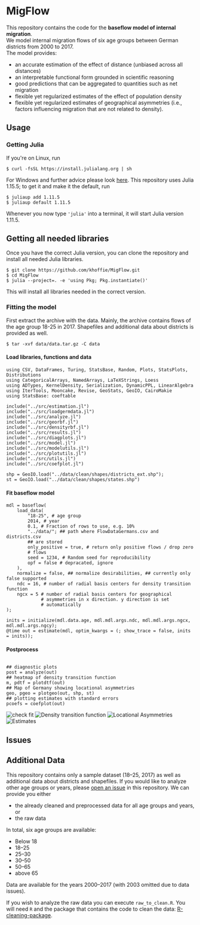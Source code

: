# MigFlow
This repository contains the code for the **baseflow model of internal migration**.  
We model internal migration flows of six age groups between German districts from 2000 to 2017.  
The model provides:

- an accurate estimation of the effect of distance (unbiased across all distances)
- an interpretable functional form grounded in scientific reasoning
- good predictions that can be aggregated to quantities such as net migration
- flexible yet regularized estimates of the effect of population density
- flexible yet regularized estimates of geographical asymmetries
  (i.e., factors influencing migration that are not related to
  density).

## Usage
### Getting Julia

If you're on Linux, run

```
$ curl -fsSL https://install.julialang.org | sh
```

For Windows and further advice please look
[here](https://github.com/JuliaLang/juliaup). This repository uses
Julia 1.15.5; to get it and make it the default, run

```
$ juliaup add 1.11.5
$ juliaup default 1.11.5
```

Whenever you now type `'julia'` into a terminal, it will start Julia
version 1.11.5.

## Getting all needed libraries
Once you have the correct Julia version, you can clone the repository
and install all needed Julia libraries.

```
$ git clone https://github.com/khoffie/MigFlow.git
$ cd MigFlow
$ julia --project=. -e 'using Pkg; Pkg.instantiate()'
```

This will install all libraries needed in the correct version.

### Fitting the model
First extract the archive with the data. Mainly, the archive contains
flows of the age group 18-25 in 2017. Shapefiles and additional data
about districts is provided as well.

```
$ tar -xvf data/data.tar.gz -C data
```

#### Load libraries, functions and data

```
using CSV, DataFrames, Turing, StatsBase, Random, Plots, StatsPlots, Distributions
using CategoricalArrays, NamedArrays, LaTeXStrings, Loess
using ADTypes, KernelDensity, Serialization, DynamicPPL, LinearAlgebra
using IterTools, Mooncake, Revise, GeoStats, GeoIO, CairoMakie
using StatsBase: coeftable

include("../src/estimation.jl")
include("../src/loadgermdata.jl")
include("../src/analyze.jl")
include("../src/georbf.jl")
include("../src/densityrbf.jl")
include("../src/results.jl")
include("../src/diagplots.jl")
include("../src/model.jl")
include("../src/modelutils.jl")
include("../src/plotutils.jl")
include("../src/utils.jl")
include("../src/coefplot.jl")

shp = GeoIO.load("../data/clean/shapes/districts_ext.shp");
st = GeoIO.load("../data/clean/shapes/states.shp")

```

#### Fit baseflow model

```
mdl = baseflow(
    load_data(
        "18-25", # age group
        2014, # year
        0.1, # Fraction of rows to use, e.g. 10%
        "../data/"; ## path where FlowDataGermans.csv and districts.csv
        ## are stored
        only_positive = true, # return only positive flows / drop zero
        # flows
        seed = 1234, # Random seed for reproducibility
        opf = false # depracated, ignore
    ),
    normalize = false, ## normalize desirabilities, ## currently only false supported
    ndc = 16, # number of radial basis centers for density transition function
    ngcx = 5 # number of radial basis centers for geographical
             # asymmetries in x direction. y direction is set
             # automatically
);

inits = initialize(mdl.data.age, mdl.mdl.args.ndc, mdl.mdl.args.ngcx, mdl.mdl.args.ngcy);
@time out = estimate(mdl, optim_kwargs = (; show_trace = false, inits = inits));

```

#### Postprocess
```

## diagnostic plots
post = analyze(out)
## heatmap of density transition function
m, pdtf = plotdtf(out)
## Map of Germany showing locational asymmetries
geo, pgeo = plotgeo(out, shp, st)
## plotting estimates with standard errors
pcoefs = coefplot(out)

```


![check fit](./docs/check.png)
![Density transition function](./docs/pdtf.png)
![Locational Asymmetries](./docs/pgeo.png)
![Estimates](./docs/pcoefs.png)

## Issues

## Additional Data
This repository contains only a sample dataset (18–25, 2017) as well
as additional data about districts and shapefiles. If you would like
to analyze other age groups or years, please [open an
issue](../../issues) in this repository. We can provide you either
- the already cleaned and preprocessed data for all age groups and years, or
- the raw data

In total, six age groups are available:
- Below 18
- 18–25
- 25–30
- 30–50
- 50–65
- above 65

Data are available for the years 2000–2017 (with 2003 omitted due to
data issues).

If you wish to analyze the raw data you can execute `raw_to_clean.R`.
You will need `R` and the package that contains the code to clean the
data: [R-cleaning-package](https://github.com/khoffie/MigFlow-helpeR).
